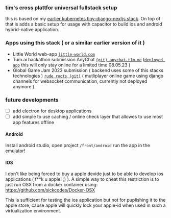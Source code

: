 ### tim's cross plattfor universal fullstack setup

this is based on my [earlier kubernetes tiny-django-nextjs stack](https://github.com/tbscode/tiny-django).
On top of that is adds a basic setup for usage with capacitor to build ios and android hybrid-native application.

### Apps using this stack ( or a similar earlier version of it )

- Little World web-app [`little-world.com`](https://little-world.com)
- Tum.ai hackathon submission AnyChat [`(git) anychat.t1m.me`](https://github.com/tbscode/anysearch-stack) ([`deployed app`](https://anychat.t1m.me) this will only stay online for a limited time 08.05.23 )
- Global Game Jam 2023 submission ( backend uses some of this stacks technologies ) [`rude roots (git)`](https://github.com/tbscode/ggj2023) ( mutliplayer online game using django channels for websocket communication, currently not deployed anymore )

### future developments

- [ ] add electron for desktop applications
- [ ] add simple to use caching / online check layer that allowes to use most app features offline

#### Android

Install android studio, open project `/front/android` run the app in the emulator!

#### IOS

I don't like being forced to buy a apple devide just to be able to develop ios applications ( f\*\*k u apple! ;) ).
A simple way to cheat this restriction is to just run OSX from a docker container using: https://github.com/sickcodes/Docker-OSX

This is sufficient for testing the ios application but not for puplishing it to the apple store, cause apple will quickly lock your apple-id when used in such a virtualization environment.
